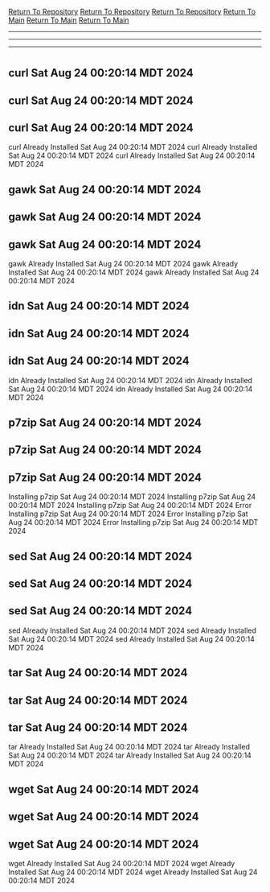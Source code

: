 [Return To Repository](https://github.com/DigitalWarrior/piholeparser/)
[Return To Repository](https://github.com/DigitalWarrior/piholeparser/)
[Return To Repository](https://github.com/DigitalWarrior/piholeparser/)
[Return To Main](https://github.com/DigitalWarrior/piholeparser/blob/master/RecentRunLogs/Mainlog.md)
[Return To Main](https://github.com/DigitalWarrior/piholeparser/blob/master/RecentRunLogs/Mainlog.md)
[Return To Main](https://github.com/DigitalWarrior/piholeparser/blob/master/RecentRunLogs/Mainlog.md)
____________________________________
____________________________________
____________________________________
# 
# 
# 
## curl Sat Aug 24 00:20:14 MDT 2024
## curl Sat Aug 24 00:20:14 MDT 2024
## curl Sat Aug 24 00:20:14 MDT 2024
curl Already Installed Sat Aug 24 00:20:14 MDT 2024
curl Already Installed Sat Aug 24 00:20:14 MDT 2024
curl Already Installed Sat Aug 24 00:20:14 MDT 2024
## gawk Sat Aug 24 00:20:14 MDT 2024
## gawk Sat Aug 24 00:20:14 MDT 2024
## gawk Sat Aug 24 00:20:14 MDT 2024
gawk Already Installed Sat Aug 24 00:20:14 MDT 2024
gawk Already Installed Sat Aug 24 00:20:14 MDT 2024
gawk Already Installed Sat Aug 24 00:20:14 MDT 2024
## idn Sat Aug 24 00:20:14 MDT 2024
## idn Sat Aug 24 00:20:14 MDT 2024
## idn Sat Aug 24 00:20:14 MDT 2024
idn Already Installed Sat Aug 24 00:20:14 MDT 2024
idn Already Installed Sat Aug 24 00:20:14 MDT 2024
idn Already Installed Sat Aug 24 00:20:14 MDT 2024
## p7zip Sat Aug 24 00:20:14 MDT 2024
## p7zip Sat Aug 24 00:20:14 MDT 2024
## p7zip Sat Aug 24 00:20:14 MDT 2024
Installing p7zip Sat Aug 24 00:20:14 MDT 2024
Installing p7zip Sat Aug 24 00:20:14 MDT 2024
Installing p7zip Sat Aug 24 00:20:14 MDT 2024
Error Installing p7zip Sat Aug 24 00:20:14 MDT 2024
Error Installing p7zip Sat Aug 24 00:20:14 MDT 2024
Error Installing p7zip Sat Aug 24 00:20:14 MDT 2024
## sed Sat Aug 24 00:20:14 MDT 2024
## sed Sat Aug 24 00:20:14 MDT 2024
## sed Sat Aug 24 00:20:14 MDT 2024
sed Already Installed Sat Aug 24 00:20:14 MDT 2024
sed Already Installed Sat Aug 24 00:20:14 MDT 2024
sed Already Installed Sat Aug 24 00:20:14 MDT 2024
## tar Sat Aug 24 00:20:14 MDT 2024
## tar Sat Aug 24 00:20:14 MDT 2024
## tar Sat Aug 24 00:20:14 MDT 2024
tar Already Installed Sat Aug 24 00:20:14 MDT 2024
tar Already Installed Sat Aug 24 00:20:14 MDT 2024
tar Already Installed Sat Aug 24 00:20:14 MDT 2024
## wget Sat Aug 24 00:20:14 MDT 2024
## wget Sat Aug 24 00:20:14 MDT 2024
## wget Sat Aug 24 00:20:14 MDT 2024
wget Already Installed Sat Aug 24 00:20:14 MDT 2024
wget Already Installed Sat Aug 24 00:20:14 MDT 2024
wget Already Installed Sat Aug 24 00:20:14 MDT 2024
